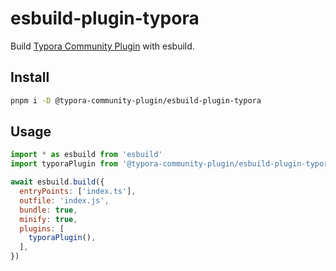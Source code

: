 # esbuild-plugin-typora

Build [Typora Community Plugin](https://github.com/typora-community-plugin/typora-community-plugin) with esbuild.


## Install

```sh
pnpm i -D @typora-community-plugin/esbuild-plugin-typora
```

## Usage

```javascript
import * as esbuild from 'esbuild'
import typoraPlugin from '@typora-community-plugin/esbuild-plugin-typora'

await esbuild.build({
  entryPoints: ['index.ts'],
  outfile: 'index.js',
  bundle: true,
  minify: true,
  plugins: [
    typoraPlugin(),
  ],
})
```
